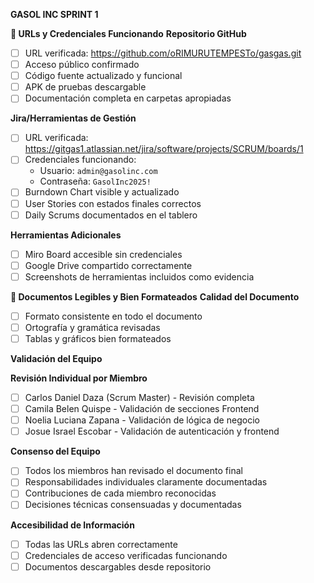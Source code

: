 **GASOL INC SPRINT 1**

**🔗 URLs y Credenciales Funcionando**
**Repositorio GitHub**
- [ ] URL verificada: https://github.com/oRIMURUTEMPESTo/gasgas.git
- [ ] Acceso público confirmado
- [ ] Código fuente actualizado y funcional
- [ ] APK de pruebas descargable
- [ ] Documentación completa en carpetas apropiadas

**Jira/Herramientas de Gestión**
- [ ] URL verificada: https://gitgas1.atlassian.net/jira/software/projects/SCRUM/boards/1
- [ ] Credenciales funcionando:
  - Usuario: `admin@gasolinc.com`
  - Contraseña: `GasolInc2025!`
- [ ] Burndown Chart visible y actualizado
- [ ] User Stories con estados finales correctos
- [ ] Daily Scrums documentados en el tablero

**Herramientas Adicionales**
- [ ] Miro Board accesible sin credenciales
- [ ] Google Drive compartido correctamente
- [ ] Screenshots de herramientas incluidos como evidencia

**📄 Documentos Legibles y Bien Formateados**
**Calidad del Documento**
- [ ] Formato consistente en todo el documento
- [ ] Ortografía y gramática revisadas
- [ ] Tablas y gráficos bien formateados

**Validación del Equipo**

**Revisión Individual por Miembro**
- [ ] Carlos Daniel Daza (Scrum Master) - Revisión completa
- [ ] Camila Belen Quispe - Validación de secciones Frontend
- [ ] Noelia Luciana Zapana - Validación de lógica de negocio
- [ ] Josue Israel Escobar - Validación de autenticación y frontend

**Consenso del Equipo**
- [ ] Todos los miembros han revisado el documento final
- [ ] Responsabilidades individuales claramente documentadas
- [ ] Contribuciones de cada miembro reconocidas
- [ ] Decisiones técnicas consensuadas y documentadas

**Accesibilidad de Información**
- [ ] Todas las URLs abren correctamente
- [ ] Credenciales de acceso verificadas funcionando
- [ ] Documentos descargables desde repositorio
